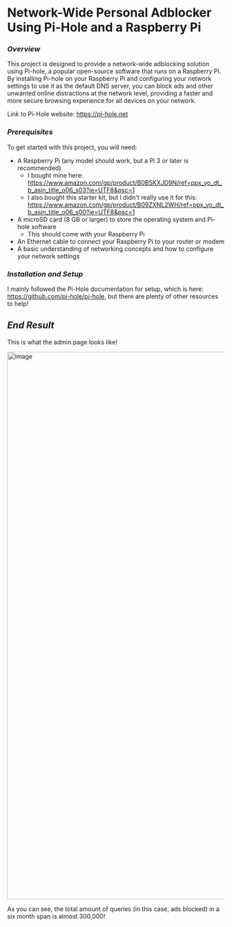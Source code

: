 # **Network-Wide Personal Adblocker Using Pi-Hole and a Raspberry Pi**

### *Overview*

This project is designed to provide a network-wide adblocking solution using Pi-hole, a popular open-source software that runs on a Raspberry Pi. By installing Pi-hole on your Raspberry Pi and configuring your network settings to use it as the default DNS server, you can block ads and other unwanted online distractions at the network level, providing a faster and more secure browsing experience for all devices on your network.

Link to Pi-Hole website: https://pi-hole.net

### *Prerequisites*

To get started with this project, you will need:

- A Raspberry Pi (any model should work, but a Pi 3 or later is recommended)
	- I bought mine here: https://www.amazon.com/gp/product/B0B5KXJD9N/ref=ppx_yo_dt_b_asin_title_o06_s03?ie=UTF8&psc=1
	- I also bought this starter kit, but I didn't really use it for this: https://www.amazon.com/gp/product/B09ZXNL2WH/ref=ppx_yo_dt_b_asin_title_o06_s00?ie=UTF8&psc=1
- A microSD card (8 GB or larger) to store the operating system and Pi-hole software
	- This should come with your Raspberry Pi
- An Ethernet cable to connect your Raspberry Pi to your router or modem
- A basic understanding of networking concepts and how to configure your network settings

### *Installation and Setup*

I mainly followed the Pi-Hole documentation for setup, which is here: https://github.com/pi-hole/pi-hole, but there are plenty of other resources to help!

## *End Result*

This is what the admin page looks like!

<img width="1267" alt="image" src="https://user-images.githubusercontent.com/129352199/235513128-761a5c79-ee26-48dc-9c43-e42ae81ca454.png">

As you can see, the total amount of queries (in this case, ads blocked) in a six month span is almost 300,000!

